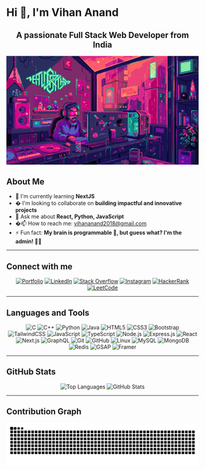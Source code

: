 # Hi 👋, I'm Vihan Anand

<div align="center">

## A passionate Full Stack Web Developer from India

![Demo GIF](img.gif)

</div>

## About Me

- 🌱 I'm currently learning **NextJS**
- � I'm looking to collaborate on **building impactful and innovative projects**
- 💬 Ask me about **React, Python, JavaScript**
- �📫 How to reach me: [vihananand2018@gmail.com](mailto:vihananand2018@gmail.com)
- ⚡ Fun fact: **My brain is programmable 🧠, but guess what? I'm the admin! 👩‍💻**

---

## Connect with me

<div align="center">

[![Portfolio](https://img.shields.io/badge/Portfolio-FF5722?style=for-the-badge&logo=todoist&logoColor=white)](https://personal-portfolio-hazel-five-23.vercel.app/)
[![LinkedIn](https://img.shields.io/badge/LinkedIn-0077B5?style=for-the-badge&logo=linkedin&logoColor=white)](https://www.linkedin.com/in/vihan-anand-5bb36a282)
[![Stack Overflow](https://img.shields.io/badge/Stack_Overflow-FE7A16?style=for-the-badge&logo=stack-overflow&logoColor=white)](https://stackoverflow.com/users/23030521)
[![Instagram](https://img.shields.io/badge/Instagram-E4405F?style=for-the-badge&logo=instagram&logoColor=white)](https://instagram.com/__._.vihan._._)
[![HackerRank](https://img.shields.io/badge/-Hackerrank-2EC866?style=for-the-badge&logo=HackerRank&logoColor=white)](https://www.hackerrank.com/vihananand2018)
[![LeetCode](https://img.shields.io/badge/LeetCode-000000?style=for-the-badge&logo=LeetCode&logoColor=#d16c06)](https://www.leetcode.com/vihan2004)

</div>

---

## Languages and Tools

<div align="center">

![C](https://img.shields.io/badge/C-00599C?style=for-the-badge&logo=c&logoColor=white) 
![C++](https://img.shields.io/badge/C%2B%2B-00599C?style=for-the-badge&logo=c%2B%2B&logoColor=white) 
![Python](https://img.shields.io/badge/Python-FFD43B?style=for-the-badge&logo=python&logoColor=darkgreen) 
![Java](https://img.shields.io/badge/Java-ED8B00?style=for-the-badge&logo=java&logoColor=white) 
![HTML5](https://img.shields.io/badge/HTML5-E34F26?style=for-the-badge&logo=html5&logoColor=white) 
![CSS3](https://img.shields.io/badge/CSS3-1572B6?style=for-the-badge&logo=css3&logoColor=white) 
![Bootstrap](https://img.shields.io/badge/Bootstrap-563D7C?style=for-the-badge&logo=bootstrap&logoColor=white) 
![TailwindCSS](https://img.shields.io/badge/Tailwind_CSS-38B2AC?style=for-the-badge&logo=tailwind-css&logoColor=white) 
![JavaScript](https://img.shields.io/badge/JavaScript-323330?style=for-the-badge&logo=javascript&logoColor=F7DF1E) 
![TypeScript](https://img.shields.io/badge/TypeScript-007ACC?style=for-the-badge&logo=typescript&logoColor=white) 
![Node.js](https://img.shields.io/badge/Node.js-339933?style=for-the-badge&logo=nodedotjs&logoColor=white) 
![Express.js](https://img.shields.io/badge/Express.js-000000?style=for-the-badge&logo=express&logoColor=white) 
![React](https://img.shields.io/badge/React-20232A?style=for-the-badge&logo=react&logoColor=61DAFB) 
![Next.js](https://img.shields.io/badge/Next.js-000000?style=for-the-badge&logo=nextdotjs&logoColor=white) 
![GraphQL](https://img.shields.io/badge/Graphql-F6009B?style=for-the-badge&logo=graphql&logoColor=white) 
![Git](https://img.shields.io/badge/GIT-E44C30?style=for-the-badge&logo=git&logoColor=white) 
![GitHub](https://img.shields.io/badge/GitHub-100000?style=for-the-badge&logo=github&logoColor=white) 
![Linux](https://img.shields.io/badge/Linux-FCC624?style=for-the-badge&logo=linux&logoColor=black) 
![MySQL](https://img.shields.io/badge/MySQL-005C84?style=for-the-badge&logo=mysql&logoColor=white) 
![MongoDB](https://img.shields.io/badge/MongoDB-47A248?style=for-the-badge&logo=mongodb&logoColor=white) 
![Redis](https://img.shields.io/badge/Redis-FF0000?style=for-the-badge&logo=redis&logoColor=white) 
![GSAP](https://img.shields.io/badge/Gsap-61F268?style=for-the-badge&logo=gsap&logoColor=black) 
![Framer](https://img.shields.io/badge/Framer-FBF32F?style=for-the-badge&logo=framer&logoColor=black) 

</div>

---

## GitHub Stats

<div align="center">

<img src="https://github-readme-stats.vercel.app/api/top-langs?username=Vihananand&show_icons=true&locale=en&layout=compact&theme=dracula&card_width=445&langs_count=8" height="200" alt="Top Languages" />
<img src="https://github-readme-stats.vercel.app/api?username=Vihananand&show_icons=true&locale=en&theme=dracula&hide_border=false" height="200" alt="GitHub Stats" />

</div>

---

## Contribution Graph

<div align="center">

![Snake animation](https://raw.githubusercontent.com/Vihananand/Vihananand/output/snake.svg)

</div>
